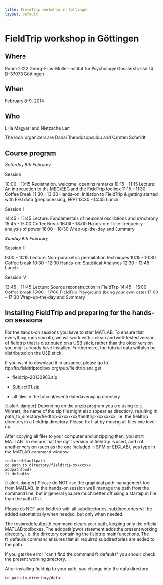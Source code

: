 ```yaml
---
title: FieldTrip workshop in Göttingen
layout: default
---
```


# FieldTrip workshop in Göttingen

## Where

Room 2.122
Georg-Elias-Müller-Institut für Psychologie
Gosslerstrasse 14
D-37073 Göttingen

## When

February 8-9, 2014

## Who

Lilla Magyari and Nietzsche Lam

The local organizers are Danai Theodosopoulou and Carsten Schmidt

## Course program

*Saturday 8th February*

Session I

10:00 - 10:15	Registration, welcome, opening remarks
10:15 - 11:15 	Lecture: An introduction to the MEG/EEG and the FieldTrip toolbox
11:15 - 11:30	Coffee Break
11:30 - 13:30	Hands-on: Initiation to FieldTrip & getting started with EEG data (preprocessing, ERP)
13:30 - 14:45	Lunch

Session II

14:45 - 15:45	Lecture: Fundamentals of neuronal oscillations and synchrony
15:45 - 16:00   Coffee Break
16:00 - 18:00	Hands-on: Time-frequency analysis of power
18:00 - 18:30	Wrap-up-the-day and Summary

*Sunday 9th February*

Session III

9:00 - 10:15	Lecture: Non-parametric permutation techniques
10:15 - 10:30	Coffee break
10:30 - 12:30	Hands-on: Statistical Analyses
12:30 - 13:45	Lunch

Session IV

13:45 - 14:45	Lecture: Source reconstruction in FieldTrip
14:45 - 15:00	Coffee break
15:00 - 17:00	FieldTrip Playground (bring your own data)
17:00 - 17:30	Wrap-up-the-day and Summary

## Installing FieldTrip and preparing for the hands-on sessions

For the hands-on sessions you have to start MATLAB. To ensure that
everything runs smooth, we will work with a clean and well-tested
version of fieldtrip that is distributed on a USB stick, rather than the older version you might already have installed. Furthermore, the tutorial data will also be distributed on the USB stick.

If you want to download it in advance, please go to ftp:/ftp.fieldtriptoolbox.org/pub/fieldtrip and get

*  fieldtrip-20130906.zip

*  Subject01.zip

*  all files in the tutorial/eventrelatedaveraging directory

{:.alert-danger}
Depending on the unzip program you are using (e.g. Winrar), the name of the zip file might also appear as directiory, resulting in path_to_directory/fieldtrip-xxxxxxxx/fieldtrip-xxxxxxxx, i.e. the fieldtrip directory in a fieldtrip directory. Please fix that by moving all files one level up.

After copying all files to your computer and unzipping then, you start MATLAB. To ensure that the right version of fieldtrip is used, and not another version (such as the one included in SPM or EEGLAB), you type in the MATLAB command window

    restoredefaultpath
    cd path_to_directory/fieldtrip-xxxxxxxx
    addpath(pwd)
    ft_defaults

{:.alert-danger}
Please do NOT use the graphical path management tool from MATLAB. In this hands-on session we'll manage the path from the command line, but in general you are much better off using a startup.m file than the path GUI.
<br/>
<br/>
Please do NOT add fieldtrip with all subdirectories, subdirectories will be added automatically when needed, but only when needed.

The restoredefaultpath command clears your path, keeping only the
official MATLAB toolboxes. The addpath(pwd) statement adds the
present working directory, i.e. the directory containing the fieldtrip
main funcctions. The ft_defaults command ensures that all required
subdirectories are added to the path.

If you get the error "can't find the command ft_defaults" you should check the present working directory.

After installing fieldtrip to your path, you change into the data directory

    cd path_to_directory/data
